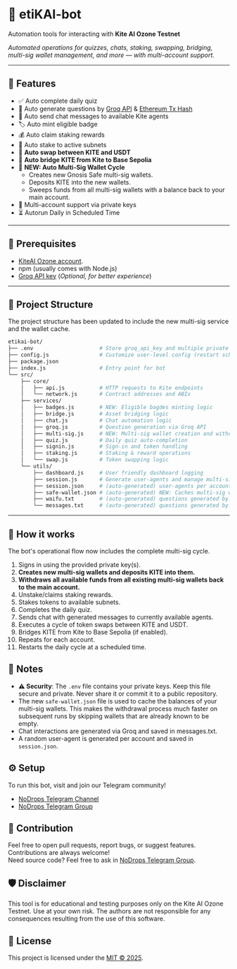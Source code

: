 # 🤖 etiKAI-bot

Automation tools for interacting with **Kite AI Ozone Testnet** [](https://testnet.gokite.ai?referralCode=QAJNHSGD)

*Automated operations for quizzes, chats, staking, swapping, bridging, multi-sig wallet management, and more — with multi-account support.*

-----

## 🚀 Features

  - ✅ Auto complete daily quiz
  - 🧠 Auto generate questions by [Groq API](https://console.groq.com/) & [Ethereum Tx Hash](https://eth.blockscout.com/blocks)
  - 💬 Auto send chat messages to available Kite agents
  - 🏷️ Auto mint eligible badge
  - 💰 Auto claim staking rewards
  - 🔗 Auto stake to active subnets
  - 🔄 **Auto swap between KITE and USDT**
  - 🌉 **Auto bridge KITE from Kite to Base Sepolia**
  - 🔐 **NEW: Auto Multi-Sig Wallet Cycle**
      - Creates new Gnosis Safe multi-sig wallets.
      - Deposits KITE into the new wallets.
      - Sweeps funds from all multi-sig wallets with a balance back to your main account.
  - 👥 Multi-account support via private keys
  - ⏳ Autorun Daily in Scheduled Time

-----

## 🧪 Prerequisites

  * [KiteAI Ozone account](https://testnet.gokite.ai?referralCode=QAJNHSGD).
  * npm (usually comes with Node.js)
  * [Groq API key](https://console.groq.com/) (*Optional, for better experience*)

-----

## 📁 Project Structure

The project structure has been updated to include the new multi-sig service and the wallet cache.

```bash
etikai-bot/
├── .env                     # Store groq_api_key and multiple private keys
├── config.js                # Customize user-level config (restart schedule, message, etc)
├── package.json
├── index.js                 # Entry point for bot
└── src/
    ├── core/
    │   ├── api.js           # HTTP requests to Kite endpoints
    │   └── network.js       # Contract addresses and ABIs
    ├── services/
    │   ├── badges.js        # NEW: Eligible bagdes minting logic
    │   ├── bridge.js        # Asset bridging logic
    │   ├── chat.js          # Chat automation logic
    │   ├── groq.js          # Question generation via Groq API
    │   ├── multi-sig.js     # NEW: Multi-sig wallet creation and withdrawal logic
    │   ├── quiz.js          # Daily quiz auto-completion
    │   ├── signin.js        # Sign-in and token handling
    │   ├── staking.js       # Staking & reward operations
    │   └── swap.js          # Token swapping logic
    └── utils/
        ├── dashboard.js     # User friendly dashboard logging
        ├── session.js       # Generate user-agents and manage multi-sig cache
        ├── session.json     # (auto-generated) user-agents per account
        ├── safe-wallet.json # (auto-generated) NEW: Caches multi-sig wallet balances
        ├── waifu.txt        # (auto-generated) questions generated by groq
        └── messages.txt     # (auto-generated) questions generated by groq
```

-----

## 🧠 How it works

The bot's operational flow now includes the complete multi-sig cycle.

1.  Signs in using the provided private key(s).
2.  **Creates new multi-sig wallets and deposits KITE into them.**
3.  **Withdraws all available funds from all existing multi-sig wallets back to the main account.**
4.  Unstake/claims staking rewards.
5.  Stakes tokens to available subnets.
6.  Completes the daily quiz.
7.  Sends chat with generated messages to currently available agents.
8.  Executes a cycle of token swaps between KITE and USDT.
9.  Bridges KITE from Kite to Base Sepolia (if enabled).
10. Repeats for each account.
11. Restarts the daily cycle at a scheduled time.

## 📑 Notes

  * **⚠️ Security**: The `.env` file contains your private keys. Keep this file secure and private. Never share it or commit it to a public repository.
  * The new `safe-wallet.json` file is used to cache the balances of your multi-sig wallets. This makes the withdrawal process much faster on subsequent runs by skipping wallets that are already known to be empty.
  * Chat interactions are generated via Groq and saved in messages.txt.
  * A random user-agent is generated per account and saved in `session.json`.

## ⚙️ Setup

To run this bot, visit and join our Telegram community\!

  * [](https://t.me/NoDrops) [NoDrops Telegram Channel](https://t.me/NoDrops)
  * [](https://t.me/NoDropsChat) [NoDrops Telegram Group](https://t.me/NoDropsChat)

## 🤝 Contribution

Feel free to open pull requests, report bugs, or suggest features. Contributions are always welcome\!  
Need source code? Feel free to ask in [](https://t.me/NoDropsChat) [NoDrops Telegram Group](https://t.me/NoDropsChat).

## 🛡️ Disclaimer

This tool is for educational and testing purposes only on the Kite AI Ozone Testnet. Use at your own risk. The authors are not responsible for any consequences resulting from the use of this software.

## 📄 License

This project is licensed under the [MIT © 2025](https://github.com/itsnodrops/etikia-bot/blob/main/LICENSE).


